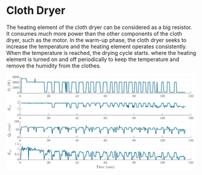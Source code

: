 # Cloth Dryer
The heating element of the cloth dryer can be considered as a big resistor. It consumes much more power than the other components of the cloth dryer, such as the motor. In the warm-up phase, the cloth dryer seeks to increase the temperature and the heating element operates consistently. When the temperature is reached, the drying cycle starts. where the heating element is turned on and off periodically to keep the temperature and remove the humidity from the clothes.   

![Cloth dryer](../z_Sensitivity_img/ClothDryer.svg)
